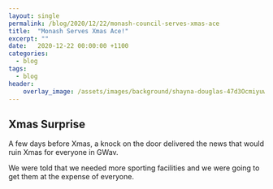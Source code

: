 ```yaml
---
layout: single
permalink: /blog/2020/12/22/monash-council-serves-xmas-ace
title:  "Monash Serves Xmas Ace!"
excerpt: ""
date:   2020-12-22 00:00:00 +1100
categories:
  - blog
tags:
  - blog
header:
    overlay_image: /assets/images/background/shayna-douglas-47d3Ocmiyuw-unsplash-monash3.webp
---
```


<style>
.page__hero--overlay p, .page__hero--overlay h1{
    background-color: rgba(0, 90, 136, 0.5);
    max-width: fit-content !important;
    border-radius: 25px;
    padding: 10px;
}
.page__lead {
  display:none
}
</style>

## Xmas Surprise

A few days before Xmas, a knock on the door delivered the news that would ruin Xmas for everyone in GWav.

We were told that we needed more sporting facilities and we were going to get them at the expense of everyone.


